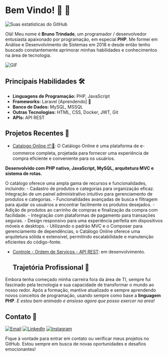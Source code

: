 #  Bem Vindo! 🚀  🙂
![Suas estatísticas do GitHub](https://github-readme-stats.vercel.app/api?BrunohTrindade&show_icons=true&theme=radical)


Olá! Meu nome é **Bruno Trindade**, um programador / desenvolvedor entusiasta apaixonado por programação, em especial **PHP**. Me formei em Análise e Desenvolvimento de Sistemas em 2018 e desde então tenho buscado constantemente aprimorar minhas habilidades e conhecimentos na área de tecnologia.

![GIF](link_para_seu_gif.gif)

## Principais Habilidades 🛠️

- **Linguagens de Programação:** PHP, JavaScript
- **Frameworks:** Laravel [Aprendendo] 📓
- **Banco de Dados:** MySQL, MSSQL
- **Outras Tecnologias:** HTML, CSS, Docker, JWT, Git
- **APIs:** API REST

## Projetos Recentes 🚀

- [Catalogo Online 📦🛒](https://github.com/BrunohTrindade/Catalogo-online): 
O Catálogo Online é uma plataforma de e-commerce completa, projetada para fornecer uma experiência de compra eficiente e conveniente para os usuários.

**Desenvolvido com PHP nativo, JavaScript, MySQL, arquitetura MVC e sistema de rotas.**

O catálogo oferece uma ampla gama de recursos e funcionalidades, incluindo:
    - Cadastro de produtos e categorias para organização eficaz.
Integração de um painel administrativo intuitivo para gerenciamento de produtos e categorias.
    - Funcionalidades avançadas de busca e filtragem para ajudar os usuários a encontrar facilmente os produtos desejados.
    - Adição de produtos ao carrinho de compras e finalização da compra com facilidade.
    - Integração com plataformas de pagamento para transações seguras.
    - Design responsivo para uma experiência perfeita em dispositivos móveis e desktops.
    - Utilizando o padrão MVC e o Composer para gerenciamento de dependências, o Catálogo Online oferece uma arquitetura sólida e extensível, permitindo escalabilidade e manutenção eficientes do código-fonte. 
    
- [Controle - Ordem de Serviços - API REST](link_projeto_2): em desenvolvimento.

  ## Trajetória Profissional 💼

Embora tenha começado minha carreira fora da área de TI, sempre fui fascinado pela tecnologia e sua capacidade de transformar o mundo ao nosso redor. Após a formação, mantive atualizado e sempre aprendendo novos conceitos de programação, usando sempre como base a **linguagem PHP**.
_E estou bem animado e ansioso agora que posso exercer na area!_

## Contato 📧

[![Email](https://img.shields.io/badge/Email-D14836?style=for-the-badge&logo=gmail&logoColor=white)](mailto:bruno_henriquet@live.com) [![LinkedIn](https://img.shields.io/badge/LinkedIn-0077B5?style=for-the-badge&logo=linkedin&logoColor=white)](https://www.linkedin.com/in/brunohtrindade/) [![Instagram](https://img.shields.io/badge/Instagram-E4405F?style=for-the-badge&logo=instagram&logoColor=white)](https://instagram.com/brunoh_trindade)




Fique à vontade para entrar em contato ou verificar meus projetos no GitHub. Estou sempre em busca de novas oportunidades e desafios emocionantes!
